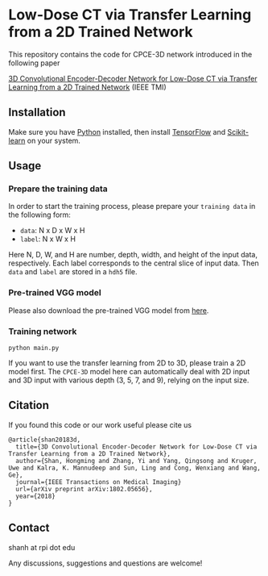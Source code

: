 # Low-Dose CT via Transfer Learning from a 2D Trained Network

This repository contains the code for CPCE-3D network introduced in the following paper

[3D Convolutional Encoder-Decoder Network for Low-Dose CT via Transfer Learning from a 2D Trained Network](https://arxiv.org/abs/1802.05656) (IEEE TMI)

## Installation
Make sure you have [Python](https://www.python.org/) installed, then install [TensorFlow](https://www.tensorflow.org/install/) and [Scikit-learn](http://scikit-learn.org/) on your system.

## Usage

### Prepare the training data

In order to start the training process, please prepare your ``training data`` in the following form:

* ``data``: N x D x W x H
* ``label``: N x W x H 

Here N, D, W, and H are number, depth, width, and height of the input data, respectively. Each label corresponds to the central slice of input data. Then ``data`` and ``label`` are stored in a ``hdh5`` file.

### Pre-trained VGG model

Please also download the pre-trained VGG model from [here](https://mega.nz/1a61c789-50d3-42f8-92af-09f89e3a152e).

### Training network
```
python main.py
``` 

If you want to use the transfer learning from 2D to 3D, please train a 2D model first. The ``CPCE-3D`` model here can automatically deal with 2D input and 3D input with various depth (3, 5, 7, and 9), relying on the input size.

## Citation

If you found this code or our work useful please cite us

```
@article{shan20183d,
  title={3D Convolutional Encoder-Decoder Network for Low-Dose CT via Transfer Learning from a 2D Trained Network},
  author={Shan, Hongming and Zhang, Yi and Yang, Qingsong and Kruger, Uwe and Kalra, K. Mannudeep and Sun, Ling and Cong, Wenxiang and Wang, Ge},
  journal={IEEE Transactions on Medical Imaging}
  url={arXiv preprint arXiv:1802.05656},
  year={2018}
}
```

## Contact

shanh at rpi dot edu

Any discussions, suggestions and questions are welcome!



